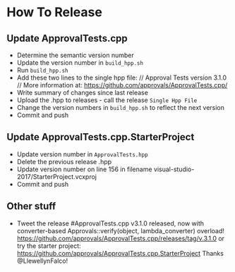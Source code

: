 # How To Release

## Update ApprovalTests.cpp

* Determine the semantic version number
* Update the version number in `build_hpp.sh`
* Run `build_hpp.sh`
* Add these two lines to the single hpp file:
// Approval Tests version 3.1.0
// More information at: https://github.com/approvals/ApprovalTests.cpp/
* Write summary of changes since last release 
* Upload the .hpp to releases - call the release `Single Hpp File`
* Change the version numbers in `build_hpp.sh` to reflect the next version
* Commit and push

## Update ApprovalTests.cpp.StarterProject

* Update version number in `ApprovalTests.hpp`
* Delete the previous release .hpp
* Update version number on line 156 in filename visual-studio-2017/StarterProject.vcxproj
* Commit and push

## Other stuff

* Tweet the release
#ApprovalTests.cpp v3.1.0 released, now with converter-based Approvals::verify(object, lambda_converter) overload!
https://github.com/approvals/ApprovalTests.cpp/releases/tag/v.3.1.0 
or try the starter project: https://github.com/approvals/ApprovalTests.cpp.StarterProject
Thanks @LlewellynFalco!